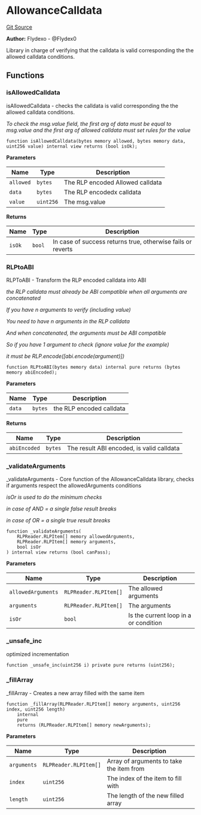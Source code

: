 # AllowanceCalldata
[Git Source](https://github.com/permissivelabs/core/blob/ffc718211b4e17bab264d162220cde08c464a11c/src/utils/AllowanceCalldata.sol)

**Author:**
Flydexo - @Flydex0

Library in charge of verifying that the calldata is valid corresponding the the allowed calldata conditions.


## Functions
### isAllowedCalldata

isAllowedCalldata - checks the calldata is valid corresponding the the allowed calldata conditions.

*To check the msg.value field, the first arg of data must be equal to msg.value and the first arg of allowed calldata must set rules for the value*


```solidity
function isAllowedCalldata(bytes memory allowed, bytes memory data, uint256 value) internal view returns (bool isOk);
```
**Parameters**

|Name|Type|Description|
|----|----|-----------|
|`allowed`|`bytes`|The RLP encoded Allowed calldata|
|`data`|`bytes`|The RLP encodedx calldata|
|`value`|`uint256`|The msg.value|

**Returns**

|Name|Type|Description|
|----|----|-----------|
|`isOk`|`bool`|In case of success returns true, otherwise fails or reverts|


### RLPtoABI

RLPToABI - Transform the RLP encoded calldata into ABI

*the RLP calldata must already be ABI compatible when all arguments are concatenated*

*If you have n arguments to verify (including value)*

*You need to have n arguments in the RLP calldata*

*And when concatenated, the arguments must be ABI compatible*

*So if you have 1 argument to check (ignore value for the example)*

*it must be RLP.encode([abi.encode(argument)])*


```solidity
function RLPtoABI(bytes memory data) internal pure returns (bytes memory abiEncoded);
```
**Parameters**

|Name|Type|Description|
|----|----|-----------|
|`data`|`bytes`|the RLP encoded calldata|

**Returns**

|Name|Type|Description|
|----|----|-----------|
|`abiEncoded`|`bytes`|The result ABI encoded, is valid calldata|


### _validateArguments

_validateArguments - Core function of the AllowanceCalldata library, checks if arguments respect the allowedArguments conditions

*isOr is used to do the minimum checks*

*in case of AND = a single false result breaks*

*in case of OR = a single true result breaks*


```solidity
function _validateArguments(
    RLPReader.RLPItem[] memory allowedArguments,
    RLPReader.RLPItem[] memory arguments,
    bool isOr
) internal view returns (bool canPass);
```
**Parameters**

|Name|Type|Description|
|----|----|-----------|
|`allowedArguments`|`RLPReader.RLPItem[]`|The allowed arguments|
|`arguments`|`RLPReader.RLPItem[]`|The arguments|
|`isOr`|`bool`|Is the current loop in a or condition|


### _unsafe_inc

optimized incrementation


```solidity
function _unsafe_inc(uint256 i) private pure returns (uint256);
```

### _fillArray

_fillArray - Creates a new array filled with the same item


```solidity
function _fillArray(RLPReader.RLPItem[] memory arguments, uint256 index, uint256 length)
    internal
    pure
    returns (RLPReader.RLPItem[] memory newArguments);
```
**Parameters**

|Name|Type|Description|
|----|----|-----------|
|`arguments`|`RLPReader.RLPItem[]`|Array of arguments to take the item from|
|`index`|`uint256`|The index of the item to fill with|
|`length`|`uint256`|The length of the new filled array|


